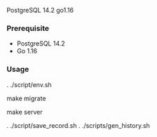 PostgreSQL 14.2 
go1.16

### Prerequisite
- PostgreSQL 14.2
- Go 1.16

### Usage
. ./script/env.sh

make migrate

make server

. ./script/save_record.sh
. ./scripts/gen_history.sh